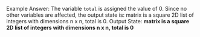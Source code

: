 Example Answer:
The variable `total` is assigned the value of 0. Since no other variables are affected, the output state is: matrix is a square 2D list of integers with dimensions n x n, total is 0.
Output State: **matrix is a square 2D list of integers with dimensions n x n, total is 0**